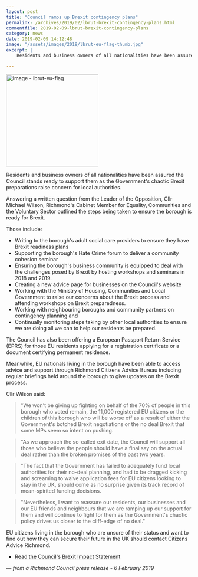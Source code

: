 ```yaml
---
layout: post
title: "Council ramps up Brexit contingency plans"
permalink: /archives/2019/02/lbrut-brexit-contingency-plans.html
commentfile: 2019-02-09-lbrut-brexit-contingency-plans
category: news
date: 2019-02-09 14:12:48
image: "/assets/images/2019/lbrut-eu-flag-thumb.jpg"
excerpt: |
    Residents and business owners of all nationalities have been assured the Council stands ready to support them as the Government's chaotic Brexit preparations raise concern for local authorities.

---
```


<a href="/assets/images/2019/lbrut-eu-flag.jpg" title="Click for a larger image"><img src="/assets/images/2019/lbrut-eu-flag-thumb.jpg" width="250" alt="Image - lbrut-eu-flag"  class="photo right"/></a>

Residents and business owners of all nationalities have been assured the Council stands ready to support them as the Government's chaotic Brexit preparations raise concern for local authorities.

Answering a written question from the Leader of the Opposition, Cllr Michael Wilson, Richmond's Cabinet Member for Equality, Communities and the Voluntary Sector outlined the steps being taken to ensure the borough is ready for Brexit.

Those include:

- Writing to the borough's adult social care providers to ensure they have Brexit readiness plans
- Supporting the borough's Hate Crime forum to deliver a community cohesion seminar
- Ensuring the borough's business community is equipped to deal with the challenges posed by Brexit by hosting workshops and seminars in 2018 and 2019.
- Creating a new advice page for businesses on the Council's website
- Working with the Ministry of Housing, Communities and Local Government to raise our concerns about the Brexit process and attending workshops on Brexit preparedness.
- Working with neighbouring boroughs and community partners on contingency planning and
- Continually monitoring steps taking by other local authorities to ensure we are doing all we can to help our residents be prepared.

The Council has also been offering a European Passport Return Service (EPRS) for those EU residents applying for a registration certificate or a document certifying permanent residence.

Meanwhile, EU nationals living in the borough have been able to access advice and support through Richmond Citizens Advice Bureau including regular briefings held around the borough to give updates on the Brexit process.

Cllr Wilson said:

> "We won't be giving up fighting on behalf of the 70% of people in this borough who voted remain, the 11,000 registered EU citizens or the children of this borough who will be worse off as a result of either the Government's botched Brexit negotiations or the no deal Brexit that some MPs seem so intent on pushing.


> "As we approach the so-called exit date, the Council will support all those who believe the people should have a final say on the actual deal rather than the broken promises of the past two years.


> "The fact that the Government has failed to adequately fund local authorities for their no-deal planning, and had to be dragged kicking and screaming to waive application fees for EU citizens looking to stay in the UK, should come as no surprise given its track record of mean-spirited funding decisions.


> "Nevertheless, I want to reassure our residents, our businesses and our EU friends and neighbours that we are ramping up our support for them and will continue to fight for them as the Government's chaotic policy drives us closer to the cliff-edge of no deal."


EU citizens living in the borough who are unsure of their status and want to find out how they can secure their future in the UK should contact Citizens Advice Richmond.

* [Read the Council's Brexit Impact Statement](https://cabnet.richmond.gov.uk/documents/s76070/Cabinet%20report%20template%20-%20updated%2015%20December%202017%20-%20Potential%20Impact%20of%20Brexit%20on%20Richmond.pdf)

<cite>&mdash; from a Richmond Council press release - 6 February 2019</cite>
